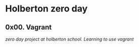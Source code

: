 # Holberton zero day
## 0x00. Vagrant

*zero day project at holberton school. Learning to use vagrant*



